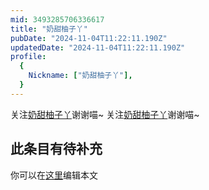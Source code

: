 ```yaml
---
mid: 3493285706336617
title: "奶甜柚子丫"
pubDate: "2024-11-04T11:22:11.190Z"
updatedDate: "2024-11-04T11:22:11.190Z"
profile:
  {
    Nickname: ["奶甜柚子丫"],
  }
---
```


关注[奶甜柚子丫](https://space.bilibili.com/3493285706336617)谢谢喵~ 关注[奶甜柚子丫](https://space.bilibili.com/3493285706336617)谢谢喵~

## 此条目有待补充
你可以在[这里](https://github.com/Yuhanawa/VTuber.ICU-Content/edit/master/v/奶甜柚子丫/index.md)编辑本文

